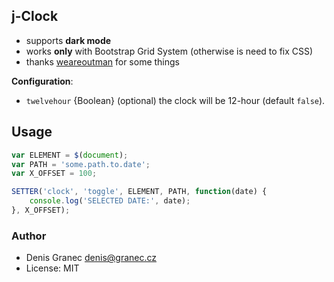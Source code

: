 ## j-Clock

- supports __dark mode__
- works __only__ with Bootstrap Grid System (otherwise is need to fix CSS)
- thanks [weareoutman](https://github.com/weareoutman/) for some things

__Configuration__:

- `twelvehour` {Boolean} (optional) the clock will be 12-hour (default `false`).

## Usage

```javascript
var ELEMENT = $(document);
var PATH = 'some.path.to.date';
var X_OFFSET = 100;

SETTER('clock', 'toggle', ELEMENT, PATH, function(date) {
	console.log('SELECTED DATE:', date);
}, X_OFFSET);
```

### Author

- Denis Granec <denis@granec.cz>
- License: MIT
